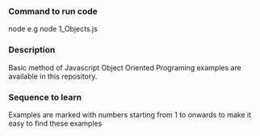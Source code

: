 ### Command to run code
node <filename>
e.g node 1_Objects.js

### Description
Basic method of Javascript Object Oriented Programing examples are available in this repository.

### Sequence to learn
Examples are marked with numbers starting from 1 to onwards to make it easy to find these examples